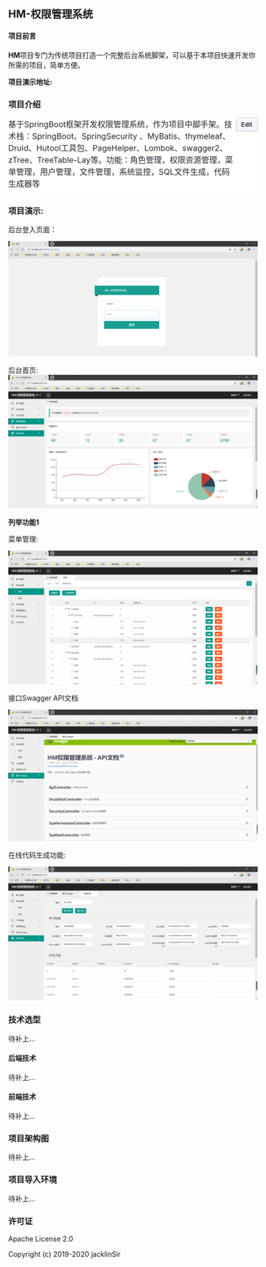 ## HM-权限管理系统

#### 项目前言

**HM**项目专门为传统项目打造一个完整后台系统脚架，可以基于本项目快速开发你所需的项目，简单方便。

**项目演示地址:**

### 项目介绍

<details id="repo-meta-edit" class="Details-element details-reset js-dropdown-details " style="box-sizing: border-box; display: block; color: rgb(36, 41, 46); font-family: -apple-system, BlinkMacSystemFont, &quot;Segoe UI&quot;, Helvetica, Arial, sans-serif, &quot;Apple Color Emoji&quot;, &quot;Segoe UI Emoji&quot;; font-size: 14px; font-style: normal; font-variant-ligatures: normal; font-variant-caps: normal; font-weight: 400; letter-spacing: normal; orphans: 2; text-align: start; text-indent: 0px; text-transform: none; white-space: normal; widows: 2; word-spacing: 0px; -webkit-text-stroke-width: 0px; background-color: rgb(255, 255, 255); text-decoration-style: initial; text-decoration-color: initial;"><summary class="d-block" style="box-sizing: border-box; display: block !important; cursor: pointer; list-style: none;"><div class="Details-content--closed f4" style="box-sizing: border-box; font-size: 16px !important;"><div class="d-flex flex-items-start" style="box-sizing: border-box; align-items: flex-start !important; display: flex !important;"><span class="flex-auto mb-2" style="box-sizing: border-box; flex: 1 1 auto !important; margin-bottom: 8px !important;"><div class="f4" style="box-sizing: border-box; font-size: 16px !important;"><span class="text-gray-dark mr-2" itemprop="about" style="box-sizing: border-box; color: rgb(36, 41, 46) !important; margin-right: 8px !important;">基于SpringBoot框架开发权限管理系统，作为项目中脚手架。技术栈：SpringBoot、SpringSecurity 、MyBatis、thymeleaf、Druid、Hutool工具包、PageHelper、Lombok、swagger2、zTree、TreeTable-Lay等。功能：角色管理，权限资源管理，菜单管理，用户管理，文件管理，系统监控，SQL文件生成，代码生成器等</span></div></span><span class="btn btn-sm" style="box-sizing: border-box; position: relative; display: inline-block; padding: 3px 10px; font-size: 12px; font-weight: 600; line-height: 20px; white-space: nowrap; vertical-align: middle; cursor: pointer; user-select: none; background-repeat: repeat-x; background-position: -1px -1px; background-size: 110% 110%; border: 1px solid rgba(27, 31, 35, 0.2); border-radius: 0.25em; -webkit-appearance: none; color: rgb(36, 41, 46); background-color: rgb(239, 243, 246); background-image: linear-gradient(-180deg, rgb(250, 251, 252), rgb(239, 243, 246) 90%);">Edit</span></div></div></summary></details>

### 项目演示:

后台登入页面：

![后台登入页面](./doc/img/login.png)

后台首页:
![后台首页](./doc/img/index.png)

**列举功能1**

菜单管理:

![菜单管理](./doc/img/permission.png)

接口Swagger API文档

![接口Swagger API文档](./doc/img/API.png)

在线代码生成功能:

![在线代码生成功能](./doc/img/代码生成.png)

### 技术选型
待补上...
#### 后端技术
待补上...
#### 前端技术
待补上...

### 项目架构图
待补上...
### 项目导入环境
待补上...

### 许可证
Apache License 2.0

Copyright (c) 2019-2020 jacklinSir

